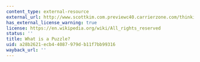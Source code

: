 ```yaml
---
content_type: external-resource
external_url: http://www.scottkim.com.previewc40.carrierzone.com/thinkinggames/whatisapuzzle/index.html
has_external_license_warning: true
license: https://en.wikipedia.org/wiki/All_rights_reserved
status: ''
title: What is a Puzzle?
uid: a28b2621-ecb4-4087-979d-b11f7bb99316
wayback_url: ''
---
```

